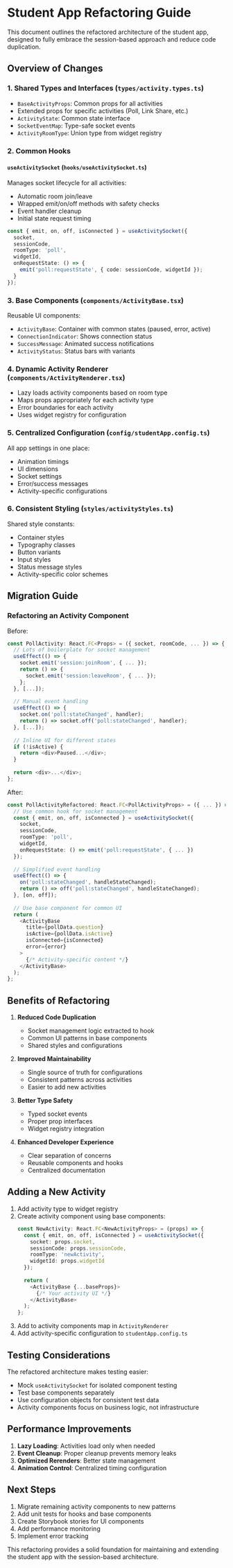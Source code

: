 # Student App Refactoring Guide

This document outlines the refactored architecture of the student app, designed to fully embrace the session-based approach and reduce code duplication.

## Overview of Changes

### 1. **Shared Types and Interfaces** (`types/activity.types.ts`)
- `BaseActivityProps`: Common props for all activities
- Extended props for specific activities (Poll, Link Share, etc.)
- `ActivityState`: Common state interface
- `SocketEventMap`: Type-safe socket events
- `ActivityRoomType`: Union type from widget registry

### 2. **Common Hooks**

#### `useActivitySocket` (`hooks/useActivitySocket.ts`)
Manages socket lifecycle for all activities:
- Automatic room join/leave
- Wrapped emit/on/off methods with safety checks
- Event handler cleanup
- Initial state request timing

```typescript
const { emit, on, off, isConnected } = useActivitySocket({
  socket,
  sessionCode,
  roomType: 'poll',
  widgetId,
  onRequestState: () => {
    emit('poll:requestState', { code: sessionCode, widgetId });
  }
});
```

### 3. **Base Components** (`components/ActivityBase.tsx`)
Reusable UI components:
- `ActivityBase`: Container with common states (paused, error, active)
- `ConnectionIndicator`: Shows connection status
- `SuccessMessage`: Animated success notifications
- `ActivityStatus`: Status bars with variants

### 4. **Dynamic Activity Renderer** (`components/ActivityRenderer.tsx`)
- Lazy loads activity components based on room type
- Maps props appropriately for each activity type
- Error boundaries for each activity
- Uses widget registry for configuration

### 5. **Centralized Configuration** (`config/studentApp.config.ts`)
All app settings in one place:
- Animation timings
- UI dimensions
- Socket settings
- Error/success messages
- Activity-specific configurations

### 6. **Consistent Styling** (`styles/activityStyles.ts`)
Shared style constants:
- Container styles
- Typography classes
- Button variants
- Input styles
- Status message styles
- Activity-specific color schemes

## Migration Guide

### Refactoring an Activity Component

Before:
```typescript
const PollActivity: React.FC<Props> = ({ socket, roomCode, ... }) => {
  // Lots of boilerplate for socket management
  useEffect(() => {
    socket.emit('session:joinRoom', { ... });
    return () => {
      socket.emit('session:leaveRoom', { ... });
    };
  }, [...]);
  
  // Manual event handling
  useEffect(() => {
    socket.on('poll:stateChanged', handler);
    return () => socket.off('poll:stateChanged', handler);
  }, [...]);
  
  // Inline UI for different states
  if (!isActive) {
    return <div>Paused...</div>;
  }
  
  return <div>...</div>;
};
```

After:
```typescript
const PollActivityRefactored: React.FC<PollActivityProps> = ({ ... }) => {
  // Use common hook for socket management
  const { emit, on, off, isConnected } = useActivitySocket({
    socket,
    sessionCode,
    roomType: 'poll',
    widgetId,
    onRequestState: () => emit('poll:requestState', { ... })
  });
  
  // Simplified event handling
  useEffect(() => {
    on('poll:stateChanged', handleStateChanged);
    return () => off('poll:stateChanged', handleStateChanged);
  }, [on, off]);
  
  // Use base component for common UI
  return (
    <ActivityBase
      title={pollData.question}
      isActive={pollData.isActive}
      isConnected={isConnected}
      error={error}
    >
      {/* Activity-specific content */}
    </ActivityBase>
  );
};
```

## Benefits of Refactoring

1. **Reduced Code Duplication**
   - Socket management logic extracted to hook
   - Common UI patterns in base components
   - Shared styles and configurations

2. **Improved Maintainability**
   - Single source of truth for configurations
   - Consistent patterns across activities
   - Easier to add new activities

3. **Better Type Safety**
   - Typed socket events
   - Proper prop interfaces
   - Widget registry integration

4. **Enhanced Developer Experience**
   - Clear separation of concerns
   - Reusable components and hooks
   - Centralized documentation

## Adding a New Activity

1. Add activity type to widget registry
2. Create activity component using base components:
   ```typescript
   const NewActivity: React.FC<NewActivityProps> = (props) => {
     const { emit, on, off, isConnected } = useActivitySocket({
       socket: props.socket,
       sessionCode: props.sessionCode,
       roomType: 'newActivity',
       widgetId: props.widgetId
     });
     
     return (
       <ActivityBase {...baseProps}>
         {/* Your activity UI */}
       </ActivityBase>
     );
   };
   ```
3. Add to activity components map in `ActivityRenderer`
4. Add activity-specific configuration to `studentApp.config.ts`

## Testing Considerations

The refactored architecture makes testing easier:
- Mock `useActivitySocket` for isolated component testing
- Test base components separately
- Use configuration objects for consistent test data
- Activity components focus on business logic, not infrastructure

## Performance Improvements

1. **Lazy Loading**: Activities load only when needed
2. **Event Cleanup**: Proper cleanup prevents memory leaks
3. **Optimized Rerenders**: Better state management
4. **Animation Control**: Centralized timing configuration

## Next Steps

1. Migrate remaining activity components to new patterns
2. Add unit tests for hooks and base components
3. Create Storybook stories for UI components
4. Add performance monitoring
5. Implement error tracking

This refactoring provides a solid foundation for maintaining and extending the student app with the session-based architecture.